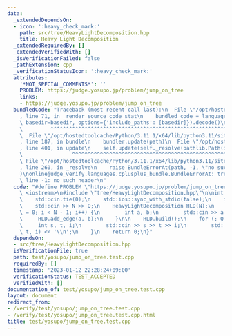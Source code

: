 ```yaml
---
data:
  _extendedDependsOn:
  - icon: ':heavy_check_mark:'
    path: src/tree/HeavyLightDecomposition.hpp
    title: Heavy Light Decomposition
  _extendedRequiredBy: []
  _extendedVerifiedWith: []
  _isVerificationFailed: false
  _pathExtension: cpp
  _verificationStatusIcon: ':heavy_check_mark:'
  attributes:
    '*NOT_SPECIAL_COMMENTS*': ''
    PROBLEM: https://judge.yosupo.jp/problem/jump_on_tree
    links:
    - https://judge.yosupo.jp/problem/jump_on_tree
  bundledCode: "Traceback (most recent call last):\n  File \"/opt/hostedtoolcache/Python/3.11.1/x64/lib/python3.11/site-packages/onlinejudge_verify/documentation/build.py\"\
    , line 71, in _render_source_code_stat\n    bundled_code = language.bundle(stat.path,\
    \ basedir=basedir, options={'include_paths': [basedir]}).decode()\n          \
    \         ^^^^^^^^^^^^^^^^^^^^^^^^^^^^^^^^^^^^^^^^^^^^^^^^^^^^^^^^^^^^^^^^^^^^^^^^^^^^^^^^^\n\
    \  File \"/opt/hostedtoolcache/Python/3.11.1/x64/lib/python3.11/site-packages/onlinejudge_verify/languages/cplusplus.py\"\
    , line 187, in bundle\n    bundler.update(path)\n  File \"/opt/hostedtoolcache/Python/3.11.1/x64/lib/python3.11/site-packages/onlinejudge_verify/languages/cplusplus_bundle.py\"\
    , line 401, in update\n    self.update(self._resolve(pathlib.Path(included), included_from=path))\n\
    \                ^^^^^^^^^^^^^^^^^^^^^^^^^^^^^^^^^^^^^^^^^^^^^^^^^^^^^^^^^\n \
    \ File \"/opt/hostedtoolcache/Python/3.11.1/x64/lib/python3.11/site-packages/onlinejudge_verify/languages/cplusplus_bundle.py\"\
    , line 260, in _resolve\n    raise BundleErrorAt(path, -1, \"no such header\"\
    )\nonlinejudge_verify.languages.cplusplus_bundle.BundleErrorAt: tree/HeavyLightDecomposition.hpp:\
    \ line -1: no such header\n"
  code: "#define PROBLEM \"https://judge.yosupo.jp/problem/jump_on_tree\"\n\n#include\
    \ <iostream>\n#include \"tree/HeavyLightDecomposition.hpp\"\n\nint main() {\n\
    \    std::cin.tie(0);\n    std::ios::sync_with_stdio(false);\n    int N, Q;\n\
    \    std::cin >> N >> Q;\n    HeavyLightDecomposition HLD(N);\n    for (int i\
    \ = 0; i < N - 1; i++) {\n        int a, b;\n        std::cin >> a >> b;\n   \
    \     HLD.add_edge(a, b);\n    }\n\n    HLD.build();\n    for (; Q--;) {\n   \
    \     int s, t, i;\n        std::cin >> s >> t >> i;\n        std::cout << HLD.jump(s,\
    \ t, i) << '\\n';\n    }\n    return 0;\n}"
  dependsOn:
  - src/tree/HeavyLightDecomposition.hpp
  isVerificationFile: true
  path: test/yosupo/jump_on_tree.test.cpp
  requiredBy: []
  timestamp: '2023-01-12 22:28:24+09:00'
  verificationStatus: TEST_ACCEPTED
  verifiedWith: []
documentation_of: test/yosupo/jump_on_tree.test.cpp
layout: document
redirect_from:
- /verify/test/yosupo/jump_on_tree.test.cpp
- /verify/test/yosupo/jump_on_tree.test.cpp.html
title: test/yosupo/jump_on_tree.test.cpp
---
```

